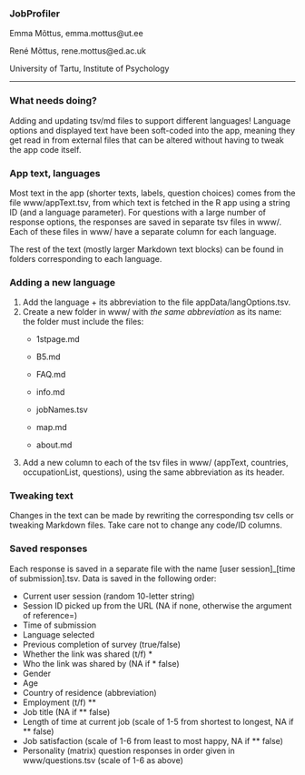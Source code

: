### JobProfiler

Emma Mõttus, emma.mottus\@ut.ee

René Mõttus, rene.mottus\@ed.ac.uk

University of Tartu, Institute of Psychology

------------------------------------------------------------------------

### What needs doing?

Adding and updating tsv/md files to support different languages! Language options and displayed text have been soft-coded into the app, meaning they get read in from external files that can be altered without having to tweak the app code itself.

### App text, languages

Most text in the app (shorter texts, labels, question choices) comes from the file www/appText.tsv, from which text is fetched in the R app using a string ID (and a language parameter). For questions with a large number of response options, the responses are saved in separate tsv files in www/. Each of these files in www/ have a separate column for each language.

The rest of the text (mostly larger Markdown text blocks) can be found in folders corresponding to each language.

### Adding a new language

1.  Add the language + its abbreviation to the file appData/langOptions.tsv.
2.  Create a new folder in www/ with *the same abbreviation* as its name: the folder must include the files:
    -   1stpage.md

    -   B5.md

    -   FAQ.md

    -   info.md

    -   jobNames.tsv

    -   map.md
    
    -   about.md
3.  Add a new column to each of the tsv files in www/ (appText, countries, occupationList, questions), using the same abbreviation as its header.

### Tweaking text

Changes in the text can be made by rewriting the corresponding tsv cells or tweaking Markdown files. Take care not to change any code/ID columns.

### Saved responses

Each response is saved in a separate file with the name \[user session\]\_\[time of submission\].tsv. Data is saved in the following order:
-    Current user session (random 10-letter string)
-    Session ID picked up from the URL (NA if none, otherwise the argument of reference=)
-    Time of submission
-    Language selected
-    Previous completion of survey (true/false)
-    Whether the link was shared (t/f) \*
-    Who the link was shared by (NA if \* false)
-    Gender
-    Age
-    Country of residence (abbreviation)
-    Employment (t/f) \**
-    Job title (NA if \** false)
-    Length of time at current job (scale of 1-5 from shortest to longest, NA if \** false)
-    Job satisfaction (scale of 1-6 from least to most happy, NA if \** false)
-    Personality (matrix) question responses in order given in www/questions.tsv (scale of 1-6 as above)
